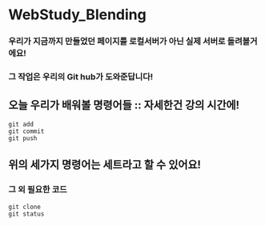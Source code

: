 # WebStudy_Blending

### 우리가 지금까지 만들었던 페이지를 로컬서버가 아닌 실제 서버로 돌려볼거에요!<br>
### 그 작업은 우리의 Git hub가 도와준답니다!

## 오늘 우리가 배워볼 명령어들 :: 자세한건 강의 시간에!
```
git add
git commit
git push
```
## 위의 세가지 명령어는 세트라고 할 수 있어요!

### 그 외 필요한 코드
```
git clone
git status
```

